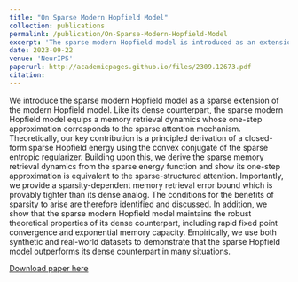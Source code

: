 ```yaml
---
title: "On Sparse Modern Hopfield Model"
collection: publications
permalink: /publication/On-Sparse-Modern-Hopfield-Model
excerpt: 'The sparse modern Hopfield model is introduced as an extension of the dense modern Hopfield model, offering a one-step approximation of the sparse attention mechanism.'
date: 2023-09-22
venue: 'NeurIPS'
paperurl: http://academicpages.github.io/files/2309.12673.pdf
citation: 
---
```


We introduce the sparse modern Hopfield model as a sparse extension of the modern Hopfield model. Like its dense counterpart, the sparse modern Hopfield model equips a memory retrieval dynamics whose one-step approximation corresponds to the sparse attention mechanism. Theoretically, our key contribution is a principled derivation of a closed-form sparse Hopfield energy using the convex conjugate of the sparse entropic regularizer. Building upon this, we derive the sparse memory retrieval dynamics from the sparse energy function and show its one-step approximation is equivalent to the sparse-structured attention. Importantly, we provide a sparsity-dependent memory retrieval error bound which is provably tighter than its dense analog. The conditions for the benefits of sparsity to arise are therefore identified and discussed. In addition, we show that the sparse modern Hopfield model maintains the robust theoretical properties of its dense counterpart, including rapid fixed point convergence and exponential memory capacity. Empirically, we use both synthetic and real-world datasets to demonstrate that the sparse Hopfield model outperforms its dense counterpart in many situations.

[Download paper here](http://academicpages.github.io/files/2309.12673.pdf)
